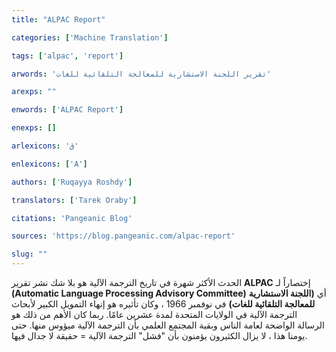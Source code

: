```yaml
---
title: "ALPAC Report"

categories: ['Machine Translation']

tags: ['alpac', 'report']

arwords: 'تقرير اللجنة الاستشارية للمعالجة التلقائية للغات'

arexps: ""

enwords: ['ALPAC Report']

enexps: []

arlexicons: 'ق'

enlexicons: ['A']

authors: ['Ruqayya Roshdy']

translators: ['Tarek Oraby']

citations: 'Pangeanic Blog'

sources: 'https://blog.pangeanic.com/alpac-report'

slug: ""
---
```


الحدث الأكثر شهرة في تاريخ الترجمة الآلية هو بلا شك نشر تقرير **ALPAC** إختصاراً لـ **(Automatic Language Processing Advisory Committee)** أي **(اللجنة الاستشارية للمعالجة التلقائية للغات)** في نوفمبر 1966 ، وكان تأثيره هو إنهاء التمويل الكبير لأبحاث الترجمة الآلية في الولايات المتحدة لمدة عشرين عامًا. ربما كان الأهم من ذلك هو الرسالة الواضحة لعامة الناس وبقية المجتمع العلمي بأن الترجمة الآلية ميؤوس منها. حتى يومنا هذا ، لا يزال الكثيرون يؤمنون بأن "فشل" الترجمة الآلية = حقيقة لا جدال فيها.
